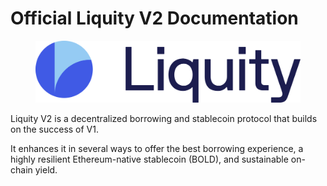 # Official Liquity V2 Documentation

<figure><img src=".gitbook/assets/V2 full logo.png" alt=""><figcaption></figcaption></figure>

Liquity V2 is a decentralized borrowing and stablecoin protocol that builds on the success of V1.

It enhances it in several ways to offer the best borrowing experience, a highly resilient Ethereum-native stablecoin (BOLD), and sustainable on-chain yield.
